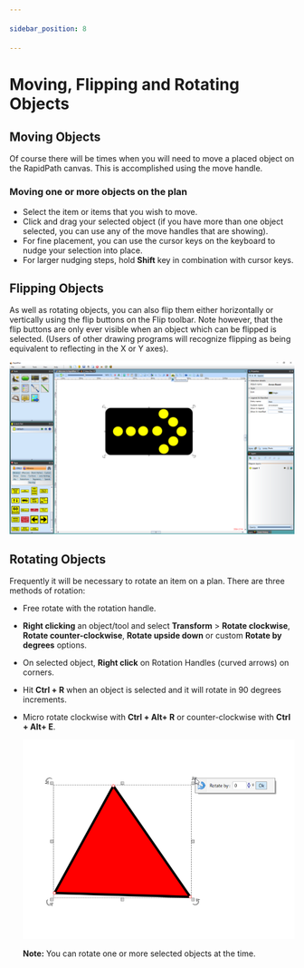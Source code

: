 ```yaml
---

sidebar_position: 8

---
```

# Moving, Flipping and Rotating Objects

## Moving Objects

Of course there will be times when you will need to move a placed object  on the RapidPath canvas. This is accomplished using the move handle.

### Moving one or more objects on the plan

- Select the item or items that you wish to move.
- Click and drag your selected object (if you have more than one object selected, you can use any of the move handles that are showing).
- For fine placement, you can use the cursor keys on the keyboard to nudge your selection into place.
- For larger nudging steps, hold **Shift** key in combination with cursor keys.

## Flipping Objects

As well as rotating objects, you can also flip them either horizontally or vertically using the flip buttons on the Flip toolbar. Note however, that the flip buttons are only ever visible when an object which can be flipped is selected. (Users of other drawing programs will recognize flipping as being equivalent to reflecting in the X or Y axes).

![The_Flip_Tools_are_visible_because_the_Arrowboard_is_selected](./assets/The_Flip_Tools_are_visible_because_the_Arrowboard_is_selected.png)

## Rotating Objects

Frequently it will be necessary to rotate an item on a plan. There are three methods of rotation:

- Free rotate with the rotation handle.
- **Right clicking** an object/tool and select **Transform** > **Rotate clockwise**, **Rotate counter-clockwise**, **Rotate upside down** or custom **Rotate by degrees** options.
- On selected object, **Right click** on Rotation Handles (curved arrows) on corners.
- Hit **Ctrl + R** when an object is selected and it will rotate in 90 degrees increments.
- Micro rotate clockwise with **Ctrl + Alt+ R** or counter-clockwise with **Ctrl + Alt+ E**.

    ![Rotate_selected_object](./assets/Rotate_selected_object.png)

    **Note:** You can rotate one or more selected objects at the time.
